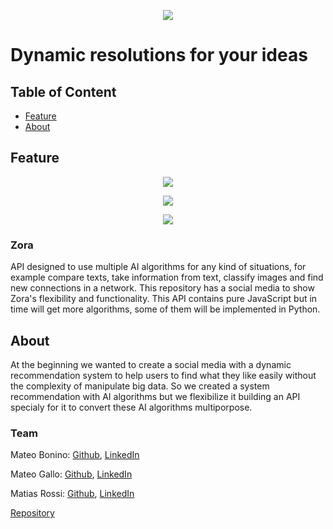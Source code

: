 <!-- Output copied to clipboard! -->

<!-----

----->





<p align="center">
   <img src="https://drive.google.com/uc?export=view&id=1TeYkzMwXDSVYZ8gyqNrv5f1U0UJJtntm" />
</p>


# Dynamic resolutions for your ideas

## Table of Content
* [Feature](#feature)
* [About](#about)


## Feature

<p align="center">
   <img src="https://drive.google.com/uc?id=1zkuXBJTsjrProWR8EPyLfxSdiFzMt4yH" />
</p>

<p align="center">
   <img src="https://drive.google.com/uc?id=1uohrDDAB2Bj_aM1NSbRUnDww1vGVLtbq" />
</p>

<p align="center">
   <img src="https://drive.google.com/uc?id=1IBwPfOGFsp5H-NNOlzobOp1onrKnbxj6" />
</p>

### Zora
API designed to use multiple AI algorithms for any kind of situations, for example compare texts, take information from text,  classify images and find new connections in a network. This repository has a social media to show Zora's flexibility and functionality. This API contains pure JavaScript but in time will get more algorithms, some of them will be implemented in Python.

## About
At the beginning we wanted to create a social media with a dynamic recommendation system to help users to find what they like easily without the complexity of manipulate big data. So we created a system recommendation with AI algorithms but we flexibilize it building an API specialy for it to convert these AI algorithms multiporpose.
  
### Team
   
Mateo Bonino: [Github](https://github.com/mateobonino), [LinkedIn](https://www.linkedin.com/in/mateo-bonino-51aa96242/)
   
Mateo Gallo: [Github](https://github.com/gallit0), [LinkedIn](https://www.linkedin.com/in/mateo-gallo-b46a90241/)
   
Matias Rossi: [Github](https://github.com/SchneiderSix), [LinkedIn](https://www.linkedin.com/in/jmrossi6/)

[Repository](https://github.com/SchneiderSix/zora-app)
